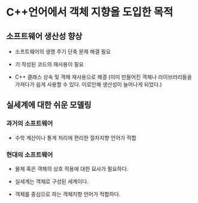 # C++언어에서 객체 지향을 도입한 목적

## 소프트웨어 생산성 향상

- 소프트웨어의 생명 주기 단축 문제 해결 필요

- 기 작성된 코드의 재사용이 필요

- C++ 클래스 상속 및 객체 재사용으로 해결 (이미 만들어진 객체나 라이브러리들을 가져다가 쉽게 사용할 수 있다. 이로인해 생산성이 늘어나게 되었다.)


## 실세계에 대한 쉬운 모델링

### 과거의 소프트웨어 
- 수학 계산이나 통계 처리에 편리한 절차지향 언어가 적합

### 현대의 소프트웨어

- 물체 혹은 객체의 상호 작용에 대한 묘사가 필요하다.

- 실세계는 객체로 구성된 세계이다.

- 객체를 중심으로 하는 객체지향 언어가 적합하다.